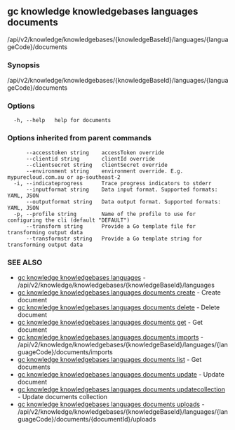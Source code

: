 ## gc knowledge knowledgebases languages documents

/api/v2/knowledge/knowledgebases/{knowledgeBaseId}/languages/{languageCode}/documents

### Synopsis

/api/v2/knowledge/knowledgebases/{knowledgeBaseId}/languages/{languageCode}/documents

### Options

```
  -h, --help   help for documents
```

### Options inherited from parent commands

```
      --accesstoken string    accessToken override
      --clientid string       clientId override
      --clientsecret string   clientSecret override
      --environment string    environment override. E.g. mypurecloud.com.au or ap-southeast-2
  -i, --indicateprogress      Trace progress indicators to stderr
      --inputformat string    Data input format. Supported formats: YAML, JSON
      --outputformat string   Data output format. Supported formats: YAML, JSON
  -p, --profile string        Name of the profile to use for configuring the cli (default "DEFAULT")
      --transform string      Provide a Go template file for transforming output data
      --transformstr string   Provide a Go template string for transforming output data
```

### SEE ALSO

* [gc knowledge knowledgebases languages](gc_knowledge_knowledgebases_languages.html)	 - /api/v2/knowledge/knowledgebases/{knowledgeBaseId}/languages
* [gc knowledge knowledgebases languages documents create](gc_knowledge_knowledgebases_languages_documents_create.html)	 - Create document
* [gc knowledge knowledgebases languages documents delete](gc_knowledge_knowledgebases_languages_documents_delete.html)	 - Delete document
* [gc knowledge knowledgebases languages documents get](gc_knowledge_knowledgebases_languages_documents_get.html)	 - Get document
* [gc knowledge knowledgebases languages documents imports](gc_knowledge_knowledgebases_languages_documents_imports.html)	 - /api/v2/knowledge/knowledgebases/{knowledgeBaseId}/languages/{languageCode}/documents/imports
* [gc knowledge knowledgebases languages documents list](gc_knowledge_knowledgebases_languages_documents_list.html)	 - Get documents
* [gc knowledge knowledgebases languages documents update](gc_knowledge_knowledgebases_languages_documents_update.html)	 - Update document
* [gc knowledge knowledgebases languages documents updatecollection](gc_knowledge_knowledgebases_languages_documents_updatecollection.html)	 - Update documents collection
* [gc knowledge knowledgebases languages documents uploads](gc_knowledge_knowledgebases_languages_documents_uploads.html)	 - /api/v2/knowledge/knowledgebases/{knowledgeBaseId}/languages/{languageCode}/documents/{documentId}/uploads


